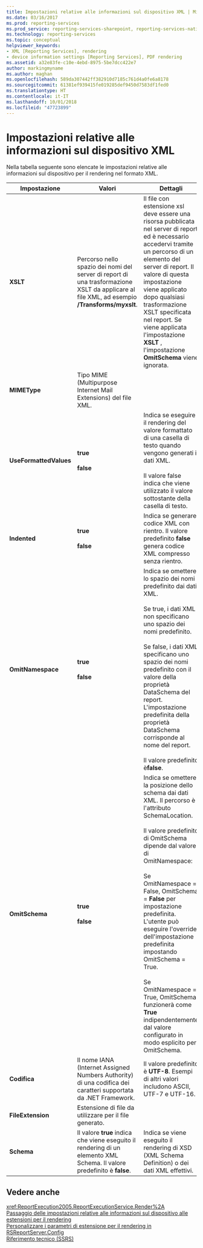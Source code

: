 ```yaml
---
title: Impostazioni relative alle informazioni sul dispositivo XML | Microsoft Docs
ms.date: 03/16/2017
ms.prod: reporting-services
ms.prod_service: reporting-services-sharepoint, reporting-services-native
ms.technology: reporting-services
ms.topic: conceptual
helpviewer_keywords:
- XML [Reporting Services], rendering
- device information settings [Reporting Services], PDF rendering
ms.assetid: a32e83fe-c10e-4ebd-8975-5be7dcc422e7
author: markingmyname
ms.author: maghan
ms.openlocfilehash: 589da307442ff382910d7185c761d4a0fe6a8178
ms.sourcegitcommit: 61381ef939415fe019285def9450d7583df1fed0
ms.translationtype: HT
ms.contentlocale: it-IT
ms.lasthandoff: 10/01/2018
ms.locfileid: "47723899"
---
```

# <a name="xml-device-information-settings"></a>Impostazioni relative alle informazioni sul dispositivo XML
  Nella tabella seguente sono elencate le impostazioni relative alle informazioni sul dispositivo per il rendering nel formato XML.  
  
|Impostazione|Valori|Dettagli|  
|-------------|------------|-------------|  
|**XSLT**|Percorso nello spazio dei nomi del server di report di una trasformazione XSLT da applicare al file XML, ad esempio **/Transforms/myxslt**.|Il file con estensione xsl deve essere una risorsa pubblicata nel server di report ed è necessario accedervi tramite un percorso di un elemento del server di report. Il valore di questa impostazione viene applicato dopo qualsiasi trasformazione XSLT specificata nel report. Se viene applicata l'impostazione **XSLT** , l'impostazione **OmitSchema** viene ignorata.|  
|**MIMEType**|Tipo MIME (Multipurpose Internet Mail Extensions) del file XML.||  
|**UseFormattedValues**|**true**<br /><br /> **false**|Indica se eseguire il rendering del valore formattato di una casella di testo quando vengono generati i dati XML.<br /><br /> Il valore false indica che viene utilizzato il valore sottostante della casella di testo.|  
|**Indented**|**true**<br /><br /> **false**|Indica se generare codice XML con rientro. Il valore predefinito **false** genera codice XML compresso senza rientro.|  
|**OmitNamespace**|**true**<br /><br /> **false**|Indica se omettere lo spazio dei nomi predefinito dai dati XML.<br /><br /> Se true, i dati XML non specificano uno spazio dei nomi predefinito.<br /><br /> Se false, i dati XML specificano uno spazio dei nomi predefinito con il valore della proprietà DataSchema del report. L'impostazione predefinita della proprietà DataSchema corrisponde al nome del report.<br /><br /> Il valore predefinito è**false**.|  
|**OmitSchema**|**true**<br /><br /> **false**|Indica se omettere la posizione dello schema dai dati XML. Il percorso è l'attributo SchemaLocation.<br /><br /> Il valore predefinito di OmitSchema dipende dal valore di OmitNamespace:<br /><br /> Se OmitNamespace = False, OmitSchema = **False** per impostazione predefinita. L'utente può eseguire l'override dell'impostazione predefinita impostando OmitSchema = True.<br /><br /> Se OmitNamespace = True, OmitSchema funzionerà come **True** indipendentemente dal valore configurato in modo esplicito per OmitSchema.|  
|**Codifica**|Il nome IANA (Internet Assigned Numbers Authority) di una codifica dei caratteri supportata da .NET Framework.|Il valore predefinito è **UTF-8**. Esempi di altri valori includono ASCII, UTF-7 e UTF-16.|  
|**FileExtension**|Estensione di file da utilizzare per il file generato.||  
|**Schema**|Il valore **true** indica che viene eseguito il rendering di un elemento XML Schema. Il valore predefinito è **false**.|Indica se viene eseguito il rendering di XSD (XML Schema Definition) o dei dati XML effettivi.|  
  
## <a name="see-also"></a>Vedere anche  
 <xref:ReportExecution2005.ReportExecutionService.Render%2A>   
 [Passaggio delle impostazioni relative alle informazioni sul dispositivo alle estensioni per il rendering](../reporting-services/report-server-web-service/net-framework/passing-device-information-settings-to-rendering-extensions.md)   
 [Personalizzare i parametri di estensione per il rendering in RSReportServer.Config](../reporting-services/customize-rendering-extension-parameters-in-rsreportserver-config.md)   
 [Riferimento tecnico &#40;SSRS&#41;](../reporting-services/technical-reference-ssrs.md)  
  
  
